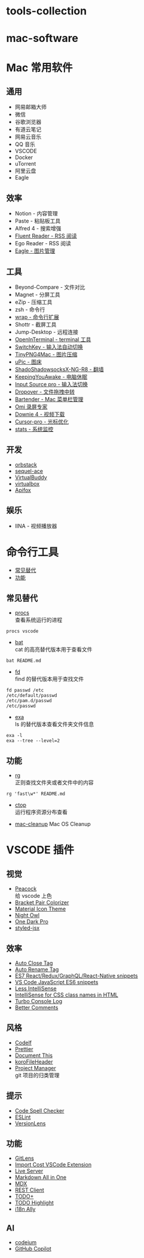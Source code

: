 # tools-collection

# mac-software

# Mac 常用软件

## 通用

- 网易邮箱大师
- 微信
- 谷歌浏览器
- 有道云笔记
- 网易云音乐
- QQ 音乐
- VSCODE
- Docker
- uTorrent
- 阿里云盘
- Eagle

## 效率

- Notion - 内容管理
- Paste - 粘贴板工具
- Alfred 4 - 搜索增强
- [Fluent Reader - RSS 阅读](https://github.com/yang991178/fluent-reader)
- Ego Reader - RSS 阅读
- [Eagle - 图片管理](https://eagle.cool/)

## 工具

- Beyond-Compare - 文件对比
- Magnet - 分屏工具
- eZip - 压缩工具
- zsh - 命令行
- [wrap - 命令行扩展](https://www.warp.dev/)
- Shottr - 截屏工具
- Jump-Desktop - 远程连接
- [OpenInTerminal - terminal 工具](https://github.com/Ji4n1ng/OpenInTerminal)
- [SwitchKey - 输入法自动切换](https://github.com/itsuhane/SwitchKey)
- [TinyPNG4Mac - 图片压缩](https://github.com/kyleduo/TinyPNG4Mac)
- [uPic - 图床](https://github.com/gee1k/uPic)
- [ShadoShadowsocksX-NG-R8 - 翻墙](https://github.com/shadowsocks/ShadowsocksX-NG)
- [KeepingYouAwake - 电脑休眠](https://github.com/newmarcel/KeepingYouAwake)
- [Input Source pro - 输入法切换](https://inputsource.pro/zh-CN?utm_source=appinn.com)
- [Dropover - 文件拖拽中转](https://apps.apple.com/cn/app/dropover/id1355679052?mt=12)
- [Bartender - Mac 菜单栏管理](https://www.macbartender.com/)
- [Omi 录屏专家](https://apps.apple.com/cn/app/+%BD%95%E5%B1%8F%E4%B8%93%E5%AE%B6omi-%E5%B1%8F%E5%B9%95%E5%BD%95%E5%88%B6%E5%B7%A5%E5%85%B7/id1592987853?mt=12)
- [Downie 4 - 视频下载](https://software.charliemonroe.net/downie/)
- [Cursor-pro - 光标优化](https://apps.apple.com/us/app/cursor-pro/id1447043133?mt=12)
- [stats - 系统监控](https://github.com/exelban/stats)

## 开发

- [orbstack](https://orbstack.dev/)
- [sequel-ace](https://sequel-ace.com/)
- [VirtualBuddy](https://github.com/insidegui/VirtualBuddy)
- [virtualbox](https://www.virtualbox.org/)
- [Apifox](https://apifox.com/)

## 娱乐

- IINA - 视频播放器

# 命令行工具

- [常见替代](#常见替代)
- [功能](#功能)

## 常见替代

- [procs](https://github.com/dalance/procs)  
   查看系统运行的进程

```shell
procs vscode
```

- [bat](https://github.com/sharkdp/bat)  
   cat 的高亮替代版本用于查看文件

```shell
bat README.md
```

- [fd](https://github.com/sharkdp/fd)  
   find 的替代版本用于查找文件

```shell
fd passwd /etc
/etc/default/passwd
/etc/pam.d/passwd
/etc/passwd
```

- [exa](https://github.com/ogham/exa)  
   ls 的替代版本查看文件夹文件信息

```shell
exa -l
exa --tree --level=2
```

## 功能

- [rg](https://github.com/BurntSushi/ripgrep)  
   正则查找文件夹或者文件中的内容

```shell
rg 'fast\w*' README.md
```

- [ctop](https://github.com/bcicen/ctop)  
   运行程序资源分布查看

- [mac-cleanup](https://github.com/mac-cleanup/mac-cleanup-sh)
  Mac OS Cleanup

# VSCODE 插件

## 视觉

- [Peacock](https://marketplace.visualstudio.com/items?itemName=johnpapa.vscode-peacock)  
   给 vscode 上色
- [Bracket Pair Colorizer](https://marketplace.visualstudio.com/items?itemName=CoenraadS.bracket-pair-colorizer)
- [Material Icon Theme](https://marketplace.visualstudio.com/items?itemName=PKief.material-icon-theme)
- [Night Owl](https://marketplace.visualstudio.com/items?itemName=sdras.night-owl)
- [One Dark Pro](https://marketplace.visualstudio.com/items?itemName=zhuangtongfa.Material-theme)
- [styled-jsx](https://marketplace.visualstudio.com/items?itemName=blanu.vscode-styled-jsx)

## 效率

- [Auto Close Tag](https://marketplace.visualstudio.com/items?itemName=formulahendry.auto-close-tag)
- [Auto Rename Tag](https://marketplace.visualstudio.com/items?itemName=formulahendry.auto-rename-tag)
- [ES7 React/Redux/GraphQL/React-Native snippets](https://marketplace.visualstudio.com/items?itemName=dsznajder.es7-react-js-snippets)
- [VS Code JavaScript ES6 snippets](https://marketplace.visualstudio.com/items?itemName=xabikos.JavaScriptSnippets)
- [Less IntelliSense](https://marketplace.visualstudio.com/items?itemName=mrmlnc.vscode-less)
- [IntelliSense for CSS class names in HTML](https://marketplace.visualstudio.com/items?itemName=Zignd.html-css-class-completion)
- [Turbo Console Log](https://marketplace.visualstudio.com/items?itemName=ChakrounAnas.turbo-console-log)
- [Better Comments](https://marketplace.visualstudio.com/items?itemName=aaron-bond.better-comments)

## 风格

- [Codelf](https://marketplace.visualstudio.com/items?itemName=unbug.codelf)
- [Prettier](https://marketplace.visualstudio.com/items?itemName=esbenp.prettier-vscode)
- [Document This](https://marketplace.visualstudio.com/items?itemName=oouo-diogo-perdigao.docthis)
- [koroFileHeader](https://marketplace.visualstudio.com/items?itemName=OBKoro1.korofileheader)
- [Project Manager](https://marketplace.visualstudio.com/items?itemName=alefragnani.project-manager)  
   git 项目的归类管理

## 提示

- [Code Spell Checker](https://marketplace.visualstudio.com/items?itemName=streetsidesoftware.code-spell-checker)
- [ESLint](https://marketplace.visualstudio.com/items?itemName=dbaeumer.vscode-eslint)
- [VersionLens](https://marketplace.visualstudio.com/items?itemName=pflannery.vscode-versionlens)

## 功能

- [GitLens](https://marketplace.visualstudio.com/items?itemName=eamodio.gitlens)
- [Import Cost VSCode Extension](https://marketplace.visualstudio.com/items?itemName=wix.vscode-import-cost)
- [Live Server](https://marketplace.visualstudio.com/items?itemName=ritwickdey.LiveServer)
- [Markdown All in One](https://marketplace.visualstudio.com/items?itemName=yzhang.markdown-all-in-one)
- [MDX](https://marketplace.visualstudio.com/items?itemName=silvenon.mdx)
- [REST Client](https://marketplace.visualstudio.com/items?itemName=humao.rest-client)
- [TODO+](https://marketplace.visualstudio.com/items?itemName=fabiospampinato.vscode-todo-plus)
- [TODO Highlight](https://marketplace.visualstudio.com/items?itemName=wayou.vscode-todo-highlight)
- [i18n Ally](https://marketplace.visualstudio.com/items?itemName=Lokalise.i18n-ally)

## AI

- [codeium](https://codeium.com/)
- [GitHub Copilot](https://marketplace.visualstudio.com/items?itemName=GitHub.copilot)
